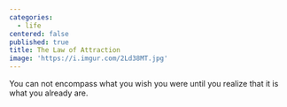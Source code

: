 ```yaml
---
categories:
  - life
centered: false
published: true
title: The Law of Attraction
image: 'https://i.imgur.com/2Ld38MT.jpg'
---
```

You can not encompass
what you wish you were
until you realize
that it is what
you already are.
